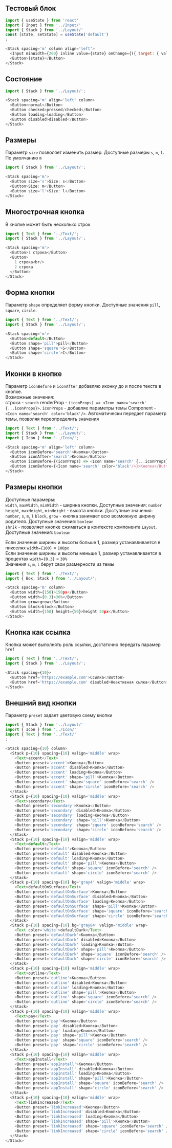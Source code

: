 ## Тестовый блок

```js
import { useState } from 'react'
import { Input } from '../Input/'
import { Stack } from '../Layout/'
const [state, setState] = useState('default')
;

<Stack spacing='m' column align='left'>
  <Input minWidth={200} inline value={state} onChange={({ target: { value } }) => setState(value)}/>
  <Button>{state}</Button>
</Stack>
```

## Состояние

```js
import { Stack } from '../Layout/';

<Stack spacing='m' align='left' column>
  <Button>normal</Button>
  <Button checked>pressed/checked</Button>
  <Button loading>loading</Button>
  <Button disabled>disabled</Button>
</Stack>
```

## Размеры

Параметр `size` позволяет изменить размер. Доступные размеры `s`, `m`, `l`.  
По умолчанию `m`
```js
import { Stack } from '../Layout/';

<Stack spacing='m'>
  <Button size='s'>Size: s</Button>
  <Button>Size: m</Button>
  <Button size='l'>Size: l</Button>
</Stack>
```

## Многострочная кнопка

В кнопке может быть несколько строк
```js
import { Text } from '../Text/';
import { Stack } from '../Layout/';

<Stack spacing='m'>
  <Button>1 строка</Button>
  <Button>
    1 строка<br/>
    2 строка
  </Button>
</Stack>
```

## Форма кнопки

Параметр `shape` определяет форму кнопки. Доступные значения `pill`, `square`, `circle`.

```js
import { Text } from '../Text/';
import { Stack } from '../Layout/';

<Stack spacing='m'>
  <Button>default</Button>
  <Button shape='pill'>pill</Button>
  <Button shape='square'>S</Button>
  <Button shape='circle'>C</Button>
</Stack>
```

## Иконки в кнопке

Параметр `iconBefore` и `iconAfter` добавляю иконку до и после текста в кнопке.  
Возможные значения:  
строка - `search`
renderProp - `(iconProps) => <Icon name='search' {...iconProps}>`. `iconProps` - добавляе параметры темы
Component - `<Icon name='search' color='black'/>`. Автоматически передает параметр темы, позволяя переопределить значения

```js
import { Text } from '../Text/';
import { Stack } from '../Layout/';
import { Icon } from '../Icon/';

<Stack spacing='m' align='left' column>
  <Button iconBefore='search'>Кнопка</Button>
  <Button iconAfter='search'>Кнопка</Button>
  <Button iconBefore={(iconProps) => <Icon name='search' {...iconProps}/>}>Кнопка</Button>
  <Button iconBefore={<Icon name='search' color='black'/>}>Кнопка</Button>
</Stack>
```

## Размеры кнопки

Доступные парамеры:  
`width`, `maxWidth`, `minWidth` - ширина кнопки. Доступные значения: `number`  
`height`, `maxHeight`, `minHeight` - высота кнопки. Доступные значения: `number`, `s`, `m`, `l`
`block`, `grow` - кнопка занимает всю возможную ширину родителя. Доступные значения: `boolean`  
`shrik` - позволяет кнопке сжиматься в контексте компонента `Layout`. Доступные значения: `boolean`  

Если значение ширины и высоты больше 1, размер устанавливается в пикселях `width={100}` = `100px`   
Если значение ширины и высоты меньше 1, размер устанавливается в процентах `width={0.3}` = `30%`  
Значения `s`, `m`, `l` берут свои размерности из темы  

```js
import { Text } from '../Text/';
import { Box, Stack } from '../Layout/';

<Stack spacing='m' column>
  <Button width={150}>150px</Button>
  <Button width={0.3}>30%</Button>
  <Button grow>grow</Button>
  <Button block>block</Button>
  <Button width={150} height={50}>height 50px</Button>
</Stack>
```

## Кнопка как ссылка

Кнопка может выполнять роль ссылки, достаточно передать парамер `href`
```js
import { Text } from '../Text/';
import { Stack } from '../Layout/';

<Stack spacing={10}>
  <Button href='https://example.com'>Ссылка</Button>
  <Button href='https://example.com' disabled>Неактивная сылка</Button>
</Stack>
```

## Внешний вид кнопки

Параметр `preset` задает цветовую схему кнопки

```js
import { Stack } from '../Layout/'
import { Icon } from '../Icon/'
import { Text } from '../Text/'
;

<Stack spacing={10} column>
  <Stack p={10} spacing={10} valign='middle' wrap>
    <Text>accent</Text>
    <Button preset='accent'>Кнопка</Button>
    <Button preset='accent' disabled>Кнопка</Button>
    <Button preset='accent' loading>Кнопка</Button>
    <Button preset='accent' shape='pill'>Кнопка</Button>
    <Button preset='accent' shape='square' iconBefore='search' />
    <Button preset='accent' shape='circle' iconBefore='search' />
  </Stack>
  <Stack p={10} spacing={10} valign='middle' wrap>
    <Text>secondary</Text>
    <Button preset='secondary'>Кнопка</Button>
    <Button preset='secondary' disabled>Кнопка</Button>
    <Button preset='secondary' loading>Кнопка</Button>
    <Button preset='secondary' shape='pill'>Кнопка</Button>
    <Button preset='secondary' shape='square' iconBefore='search' />
    <Button preset='secondary' shape='circle' iconBefore='search' />
  </Stack>
  <Stack p={10} spacing={10} valign='middle' wrap>
    <Text>default</Text>
    <Button preset='default'>Кнопка</Button>
    <Button preset='default' disabled>Кнопка</Button>
    <Button preset='default' loading>Кнопка</Button>
    <Button preset='default' shape='pill'>Кнопка</Button>
    <Button preset='default' shape='square' iconBefore='search' />
    <Button preset='default' shape='circle' iconBefore='search' />
  </Stack>
  <Stack p={10} spacing={10} bg='gray4' valign='middle' wrap>
    <Text>defaultOnSurface</Text>
    <Button preset='defaultOnSurface'>Кнопка</Button>
    <Button preset='defaultOnSurface' disabled>Кнопка</Button>
    <Button preset='defaultOnSurface' loading>Кнопка</Button>
    <Button preset='defaultOnSurface' shape='pill'>Кнопка</Button>
    <Button preset='defaultOnSurface' shape='square' iconBefore='search' />
    <Button preset='defaultOnSurface' shape='circle' iconBefore='search' />
  </Stack>
  <Stack p={10} spacing={10} bg='gray84' valign='middle' wrap>
    <Text color='white'>defaultDark</Text>
    <Button preset='defaultDark'>Кнопка</Button>
    <Button preset='defaultDark' disabled>Кнопка</Button>
    <Button preset='defaultDark' loading>Кнопка</Button>
    <Button preset='defaultDark' shape='pill'>Кнопка</Button>
    <Button preset='defaultDark' shape='square' iconBefore='search' />
    <Button preset='defaultDark' shape='circle' iconBefore='search' />
  </Stack>
  <Stack p={10} spacing={10} valign='middle' wrap>
    <Text>outline</Text>
    <Button preset='outline'>Кнопка</Button>
    <Button preset='outline' disabled>Кнопка</Button>
    <Button preset='outline' loading>Кнопка</Button>
    <Button preset='outline' shape='pill'>Кнопка</Button>
    <Button preset='outline' shape='square' iconBefore='search' />
    <Button preset='outline' shape='circle' iconBefore='search' />
  </Stack>
  <Stack p={10} spacing={10} valign='middle' wrap>
    <Text>pay</Text>
    <Button preset='pay'>Кнопка</Button>
    <Button preset='pay' disabled>Кнопка</Button>
    <Button preset='pay' loading>Кнопка</Button>
    <Button preset='pay' shape='pill'>Кнопка</Button>
    <Button preset='pay' shape='square' iconBefore='search' />
    <Button preset='pay' shape='circle' iconBefore='search' />
  </Stack>
  <Stack p={10} spacing={10} valign='middle' wrap>
    <Text>appInstall</Text>
    <Button preset='appInstall'>Кнопка</Button>
    <Button preset='appInstall' disabled>Кнопка</Button>
    <Button preset='appInstall' loading>Кнопка</Button>
    <Button preset='appInstall' shape='pill'>Кнопка</Button>
    <Button preset='appInstall' shape='square' iconBefore='search' />
    <Button preset='appInstall' shape='circle' iconBefore='search' />
  </Stack>
  <Stack p={10} spacing={10} valign='middle' wrap>
    <Text>linkIncreased</Text>
    <Button preset='linkIncreased'>Кнопка</Button>
    <Button preset='linkIncreased' disabled>Кнопка</Button>
    <Button preset='linkIncreased' loading>Кнопка</Button>
    <Button preset='linkIncreased' shape='pill'>Кнопка</Button>
    <Button preset='linkIncreased' shape='square' iconBefore='search' />
    <Button preset='linkIncreased' shape='circle' iconBefore='search' />
  </Stack>
</Stack>
```